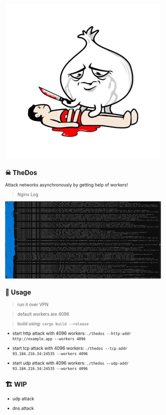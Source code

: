 

<p align="center">
    <img src="https://github.com/wildonion/thedos/blob/master/onion.png"
</p>


## ☠ TheDos

Attack networks asynchronously by getting help of workers! 

> Nginx Log

<p align="center">
    <img src="https://github.com/wildonion/thedos/blob/master/log_nginx.png"
</p>

## 🚬 Usage

> run it over VPN

> default workers are 4096

> build using: ```cargo build --release```

* start http attack with 4096 workers: ```./thedos --http-addr http://example.app --workers 4096```

* start tcp attack with 4096 workers: ```./thedos --tcp-addr 93.184.216.34:24535 --workers 4096```

* start udp attack with 4096 workers: ```./thedos --udp-addr 93.184.216.34:24535 --workers 4096```

## 🏗️ WIP

* udp attack

* dns attack

